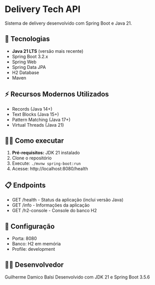 # Delivery Tech API

Sistema de delivery desenvolvido com Spring Boot e Java 21.

## 🚀 Tecnologias

- **Java 21 LTS** (versão mais recente)
- Spring Boot 3.2.x
- Spring Web
- Spring Data JPA
- H2 Database
- Maven

## ⚡ Recursos Modernos Utilizados

- Records (Java 14+)
- Text Blocks (Java 15+)
- Pattern Matching (Java 17+)
- Virtual Threads (Java 21)

## 🏃‍♂️ Como executar

1. **Pré-requisitos:** JDK 21 instalado
2. Clone o repositório
3. Execute: `./mvnw spring-boot:run`
4. Acesse: http://localhost:8080/health

## 📋 Endpoints

- GET /health - Status da aplicação (inclui versão Java)
- GET /info - Informações da aplicação
- GET /h2-console - Console do banco H2

## 🔧 Configuração

- Porta: 8080
- Banco: H2 em memória
- Profile: development

## 👨‍💻 Desenvolvedor

Guilherme Damico Balsi
Desenvolvido com JDK 21 e Spring Boot 3.5.6
